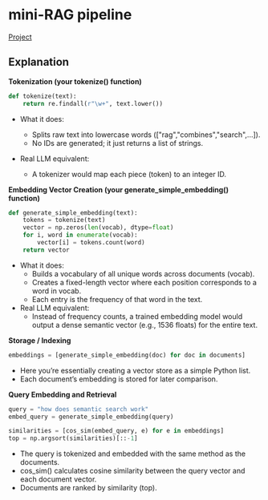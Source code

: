 # mini-RAG pipeline

[Project](https://github.com/vitorstabile/embedding-tokenization-example/blob/main/mini_rag.py)

## Explanation

**Tokenization (your tokenize() function)**

```py
def tokenize(text):
    return re.findall(r"\w+", text.lower())
```

- What it does:
  - Splits raw text into lowercase words (["rag","combines","search",...]).
  - No IDs are generated; it just returns a list of strings.

- Real LLM equivalent:
  - A tokenizer would map each piece (token) to an integer ID.

**Embedding Vector Creation (your generate_simple_embedding() function)**

```py
def generate_simple_embedding(text):
    tokens = tokenize(text)
    vector = np.zeros(len(vocab), dtype=float)
    for i, word in enumerate(vocab):
        vector[i] = tokens.count(word)
    return vector
```

- What it does:
  - Builds a vocabulary of all unique words across documents (vocab).
  - Creates a fixed-length vector where each position corresponds to a word in vocab.
  - Each entry is the frequency of that word in the text.
- Real LLM equivalent:
  - Instead of frequency counts, a trained embedding model would output a dense semantic vector (e.g., 1536 floats) for the entire text.

**Storage / Indexing**

```py
embeddings = [generate_simple_embedding(doc) for doc in documents]
```

- Here you’re essentially creating a vector store as a simple Python list.
- Each document’s embedding is stored for later comparison.

**Query Embedding and Retrieval**

```py
query = "how does semantic search work"
embed_query = generate_simple_embedding(query)

similarities = [cos_sim(embed_query, e) for e in embeddings]
top = np.argsort(similarities)[::-1]
```

- The query is tokenized and embedded with the same method as the documents.
- cos_sim() calculates cosine similarity between the query vector and each document vector.
- Documents are ranked by similarity (top).
